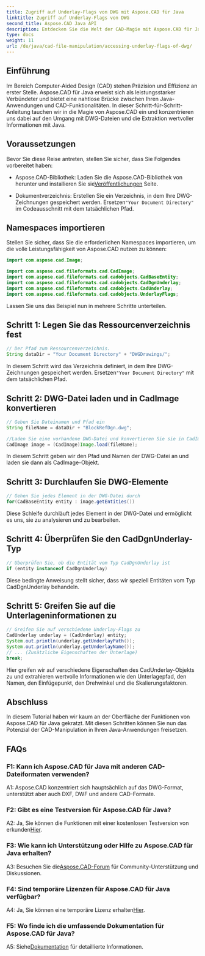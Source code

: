 ```yaml
---
title: Zugriff auf Underlay-Flags von DWG mit Aspose.CAD für Java
linktitle: Zugriff auf Underlay-Flags von DWG
second_title: Aspose.CAD Java API
description: Entdecken Sie die Welt der CAD-Magie mit Aspose.CAD für Java! Behandeln Sie DWG-Dateien mühelos in Ihren Java-Anwendungen.
type: docs
weight: 11
url: /de/java/cad-file-manipulation/accessing-underlay-flags-of-dwg/
---
```

## Einführung

Im Bereich Computer-Aided Design (CAD) stehen Präzision und Effizienz an erster Stelle. Aspose.CAD für Java erweist sich als leistungsstarker Verbündeter und bietet eine nahtlose Brücke zwischen Ihren Java-Anwendungen und CAD-Funktionalitäten. In dieser Schritt-für-Schritt-Anleitung tauchen wir in die Magie von Aspose.CAD ein und konzentrieren uns dabei auf den Umgang mit DWG-Dateien und die Extraktion wertvoller Informationen mit Java.

## Voraussetzungen

Bevor Sie diese Reise antreten, stellen Sie sicher, dass Sie Folgendes vorbereitet haben:

-  Aspose.CAD-Bibliothek: Laden Sie die Aspose.CAD-Bibliothek von herunter und installieren Sie sie[Veröffentlichungen](https://releases.aspose.com/cad/java/) Seite.

-  Dokumentverzeichnis: Erstellen Sie ein Verzeichnis, in dem Ihre DWG-Zeichnungen gespeichert werden. Ersetzen`"Your Document Directory"` im Codeausschnitt mit dem tatsächlichen Pfad.

## Namespaces importieren

Stellen Sie sicher, dass Sie die erforderlichen Namespaces importieren, um die volle Leistungsfähigkeit von Aspose.CAD nutzen zu können:

```java
import com.aspose.cad.Image;

import com.aspose.cad.fileformats.cad.CadImage;
import com.aspose.cad.fileformats.cad.cadobjects.CadBaseEntity;
import com.aspose.cad.fileformats.cad.cadobjects.CadDgnUnderlay;
import com.aspose.cad.fileformats.cad.cadobjects.CadUnderlay;
import com.aspose.cad.fileformats.cad.cadobjects.UnderlayFlags;
```

Lassen Sie uns das Beispiel nun in mehrere Schritte unterteilen.

## Schritt 1: Legen Sie das Ressourcenverzeichnis fest

```java
// Der Pfad zum Ressourcenverzeichnis.
String dataDir = "Your Document Directory" + "DWGDrawings/";
```

 In diesem Schritt wird das Verzeichnis definiert, in dem Ihre DWG-Zeichnungen gespeichert werden. Ersetzen`"Your Document Directory"` mit dem tatsächlichen Pfad.

## Schritt 2: DWG-Datei laden und in CadImage konvertieren

```java
// Geben Sie Dateinamen und Pfad ein
String fileName = dataDir + "BlockRefDgn.dwg";

//Laden Sie eine vorhandene DWG-Datei und konvertieren Sie sie in CadImage
CadImage image = (CadImage)Image.load(fileName);
```

In diesem Schritt geben wir den Pfad und Namen der DWG-Datei an und laden sie dann als CadImage-Objekt.

## Schritt 3: Durchlaufen Sie DWG-Elemente

```java
// Gehen Sie jedes Element in der DWG-Datei durch
for(CadBaseEntity entity : image.getEntities())
```

Diese Schleife durchläuft jedes Element in der DWG-Datei und ermöglicht es uns, sie zu analysieren und zu bearbeiten.

## Schritt 4: Überprüfen Sie den CadDgnUnderlay-Typ

```java
// Überprüfen Sie, ob die Entität vom Typ CadDgnUnderlay ist
if (entity instanceof CadDgnUnderlay)
```

Diese bedingte Anweisung stellt sicher, dass wir speziell Entitäten vom Typ CadDgnUnderlay behandeln.

## Schritt 5: Greifen Sie auf die Unterlageninformationen zu

```java
// Greifen Sie auf verschiedene Underlay-Flags zu
CadUnderlay underlay = (CadUnderlay) entity;
System.out.println(underlay.getUnderlayPath());
System.out.println(underlay.getUnderlayName());
// ... (Zusätzliche Eigenschaften der Unterlage)
break;
```

Hier greifen wir auf verschiedene Eigenschaften des CadUnderlay-Objekts zu und extrahieren wertvolle Informationen wie den Unterlagepfad, den Namen, den Einfügepunkt, den Drehwinkel und die Skalierungsfaktoren.

## Abschluss

In diesem Tutorial haben wir kaum an der Oberfläche der Funktionen von Aspose.CAD für Java gekratzt. Mit diesen Schritten können Sie nun das Potenzial der CAD-Manipulation in Ihren Java-Anwendungen freisetzen.

## FAQs

### F1: Kann ich Aspose.CAD für Java mit anderen CAD-Dateiformaten verwenden?

A1: Aspose.CAD konzentriert sich hauptsächlich auf das DWG-Format, unterstützt aber auch DXF, DWF und andere CAD-Formate.

### F2: Gibt es eine Testversion für Aspose.CAD für Java?

 A2: Ja, Sie können die Funktionen mit einer kostenlosen Testversion von erkunden[Hier](https://releases.aspose.com/).

### F3: Wie kann ich Unterstützung oder Hilfe zu Aspose.CAD für Java erhalten?

 A3: Besuchen Sie die[Aspose.CAD-Forum](https://forum.aspose.com/c/cad/19) für Community-Unterstützung und Diskussionen.

### F4: Sind temporäre Lizenzen für Aspose.CAD für Java verfügbar?

 A4: Ja, Sie können eine temporäre Lizenz erhalten[Hier](https://purchase.aspose.com/temporary-license/).

### F5: Wo finde ich die umfassende Dokumentation für Aspose.CAD für Java?

 A5: Siehe[Dokumentation](https://reference.aspose.com/cad/java/) für detaillierte Informationen.